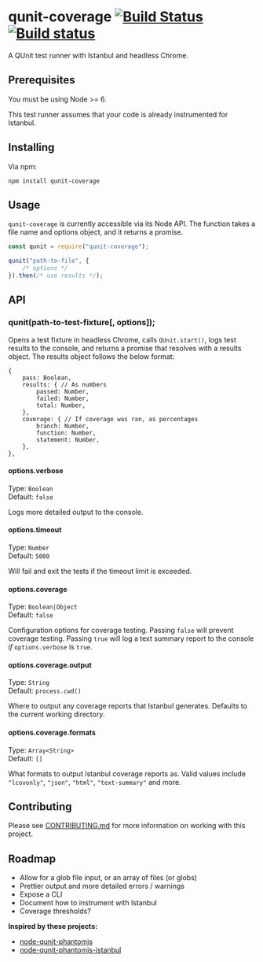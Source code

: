 # qunit-coverage [![Build Status](https://travis-ci.org/Conrad2134/qunit-coverage.svg?branch=master)](https://travis-ci.org/Conrad2134/qunit-coverage) [![Build status](https://ci.appveyor.com/api/projects/status/inywlnt2my7d7okp/branch/master?svg=true)](https://ci.appveyor.com/project/Conrad2134/qunit-coverage/branch/master)

A QUnit test runner with Istanbul and headless Chrome.

## Prerequisites

You must be using Node >= 6.

This test runner assumes that your code is already instrumented for Istanbul.

## Installing

Via npm:

`npm install qunit-coverage`

## Usage

`qunit-coverage` is currently accessible via its Node API. The function takes a file name and options object, and it returns a promise.

```javascript
const qunit = require("qunit-coverage");

qunit("path-to-file", {
	/* options */
}).then(/* use results */);
```

## API

### qunit(path-to-test-fixture[, options]);

Opens a test fixture in headless Chrome, calls `QUnit.start()`, logs test results to the console, and returns a promise that resolves with a results object. The results object follows the below format:

```
{
	pass: Boolean,
	results: { // As numbers
		passed: Number,
		failed: Number,
		total: Number,
	},
	coverage: { // If coverage was ran, as percentages
		branch: Number,
		function: Number,
		statement: Number,
	},
},
```

#### options.verbose

Type: `Boolean`<br />
Default: `false`

Logs more detailed output to the console.

#### options.timeout

Type: `Number`<br />
Default: `5000`

Will fail and exit the tests if the timeout limit is exceeded.

#### options.coverage

Type: `Boolean|Object`<br />
Default: `false`

Configuration options for coverage testing. Passing `false` will prevent coverage testing. Passing `true` will log a text summary report to the console _if_ `options.verbose` is `true`.

#### options.coverage.output

Type: `String`<br />
Default: `process.cwd()`

Where to output any coverage reports that Istanbul generates. Defaults to the current working directory.

#### options.coverage.formats

Type: `Array<String>`<br />
Default: `[]`

What formats to output Istanbul coverage reports as. Valid values include `"lcovonly"`, `"json"`, `"html"`, `"text-summary"` and more.

## Contributing

Please see [CONTRIBUTING.md](./CONTRIBUTING.md) for more information on working with this project.

## Roadmap

* Allow for a glob file input, or an array of files (or globs)
* Prettier output and more detailed errors / warnings
* Expose a CLI
* Document how to instrument with Istanbul
* Coverage thresholds?

**Inspired by these projects:**

* [node-qunit-phantomjs](https://github.com/jonkemp/node-qunit-phantomjs)
* [node-qunit-phantomjs-istanbul](https://github.com/kmudrick/node-qunit-phantomjs-istanbul)
